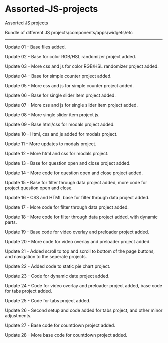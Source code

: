 # Assorted-JS-projects
 Assorted JS projects

 Bundle of different JS projects/components/apps/widgets/etc

---

Update 01 - Base files added.

Update 02 - Base for color RGB/HSL randomizer project added.

Update 03 - More css and js for color RGB/HSL randomizer project added.

Update 04 - Base for simple counter project added.

Update 05 - More css and js for simple counter project added.

Update 06 - Base for single slider item project added.

Update 07 - More css and js for single slider item project added.

Update 08 - More single slider item project js.

Update 09 - Base html/css for modals project added.

Update 10 - Html, css and js added for modals project.

Update 11 - More updates to modals project.

Update 12 - More html and css for modals project.

Update 13 - Base for question open and close project added.

Update 14 - More code for question open and close project added.

Update 15 - Base for filter through data project added, more code for project question open and close.

Update 16 - CSS and HTML base for filter through data project added.

Update 17 - More code for filter through data project added.

Update 18 - More code for filter through data project added, with dynamic parts.

Update 19 - Base code for video overlay and preloader project added.

Update 20 - More code for video overlay and preloader project added.

Update 21 - Added scroll to top and scroll to bottom of the page buttons, and navigation to the seperate projects.

Update 22 - Added code to static pie chart project.

Update 23 - Code for dynamic date project added.

Update 24 - Code for video overlay and preloader project added, base code for tabs project added.

Update 25 - Code for tabs project added.

Update 26 - Second setup and code added for tabs project, and other minor adjustments.

Update 27 - Base code for countdown project added.

Update 28 - More base code for countdown project added.